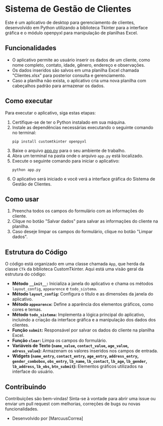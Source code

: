 # Sistema de Gestão de Clientes

Este é um aplicativo de desktop para gerenciamento de clientes, desenvolvido em Python utilizando a biblioteca Tkinter para a interface gráfica e o módulo openpyxl para manipulação de planilhas Excel.

## Funcionalidades

- O aplicativo permite ao usuário inserir os dados de um cliente, como nome completo, contato, idade, gênero, endereço e observações.
- Os dados inseridos são salvos em uma planilha Excel chamada "Clientes.xlsx" para posterior consulta e gerenciamento.
- Caso a planilha não exista, o aplicativo cria uma nova planilha com cabeçalhos padrão para armazenar os dados.

## Como executar

Para executar o aplicativo, siga estas etapas:

1. Certifique-se de ter o Python instalado em sua máquina.
2. Instale as dependências necessárias executando o seguinte comando no terminal:
    ```
    pip install customtkinter openpyxl
3. Baixe o arquivo [app.py](app.py) para o seu ambiente de trabalho.
4. Abra um terminal na pasta onde o arquivo `app.py` está localizado.
5. Execute o seguinte comando para iniciar o aplicativo:
     ```
     python app.py
6. O aplicativo será iniciado e você verá a interface gráfica do Sistema de Gestão de Clientes.

## Como usar

1. Preencha todos os campos do formulário com as informações do cliente.
2. Clique no botão "Salvar dados" para salvar as informações do cliente na planilha.
3. Caso deseje limpar os campos do formulário, clique no botão "Limpar dados".

## Estrutura do Código

O código está organizado em uma classe chamada `App`, que herda da classe `CTk` da biblioteca CustomTkinter. Aqui está uma visão geral da estrutura do código:

- **Método `__init__`:** Inicializa a janela do aplicativo e chama os métodos `layout_config`, `appearence` e `todo_sistema`.
- **Método `layout_config`:** Configura o título e as dimensões da janela do aplicativo.
- **Método `appearence`:** Define a aparência dos elementos gráficos, como cores e temas.
- **Método `todo_sistema`:** Implementa a lógica principal do aplicativo, incluindo a criação da interface gráfica e a manipulação dos dados dos clientes.
- **Função `submit`:** Responsável por salvar os dados do cliente na planilha Excel.
- **Função `clear`:** Limpa os campos do formulário.
- **Variáveis de Texto (`name_value`, `contact_value`, `age_value`, `adress_value`):** Armazenam os valores inseridos nos campos de entrada.
- **Widgets (`name_entry`, `contact_entry`, `age_entry`, `address_entry`, `gender_combobox`, `obs_entry`, `lb_name`, `lb_contact`, `lb_age`, `lb_gender`, `lb_address`, `lb_obs`, `btn_submit`):** Elementos gráficos utilizados na interface do usuário.

## Contribuindo

Contribuições são bem-vindas! Sinta-se à vontade para abrir uma issue ou enviar um pull request com melhorias, correções de bugs ou novas funcionalidades.

- Desenvolvido por [MarcuusCorrea]

